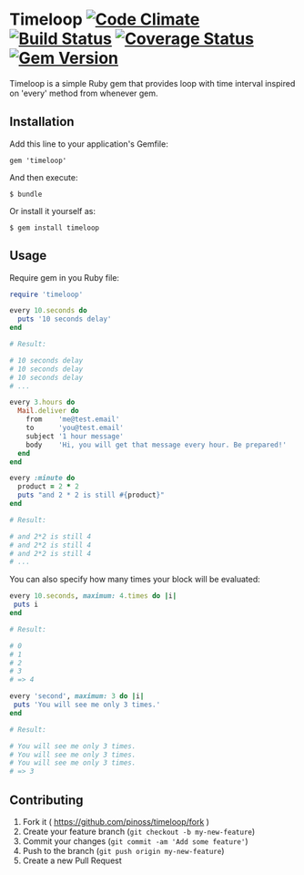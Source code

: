 # Timeloop [![Code Climate](https://codeclimate.com/github/pinoss/timeloop.png)](https://codeclimate.com/github/pinoss/timeloop) [![Build Status](https://travis-ci.org/pinoss/timeloop.svg?branch=master)](https://travis-ci.org/pinoss/timeloop) [![Coverage Status](https://coveralls.io/repos/pinoss/timeloop/badge.png)](https://coveralls.io/r/pinoss/timeloop) [![Gem Version](https://badge.fury.io/rb/timeloop.svg)](http://badge.fury.io/rb/timeloop)

Timeloop is a simple Ruby gem that provides loop with time interval inspired on 'every' method from whenever gem. 

## Installation

Add this line to your application's Gemfile:

    gem 'timeloop'

And then execute:

    $ bundle

Or install it yourself as:

    $ gem install timeloop

## Usage

Require gem in you Ruby file:

```ruby
require 'timeloop'

every 10.seconds do
  puts '10 seconds delay'
end

# Result:

# 10 seconds delay
# 10 seconds delay
# 10 seconds delay
# ...

every 3.hours do
  Mail.deliver do
    from    'me@test.email'
    to      'you@test.email'
    subject '1 hour message'
    body    'Hi, you will get that message every hour. Be prepared!'
  end
end

every :minute do
  product = 2 * 2
  puts "and 2 * 2 is still #{product}"
end

# Result:

# and 2*2 is still 4
# and 2*2 is still 4
# and 2*2 is still 4
# ...
```

You can also specify how many times your block will be evaluated:

```ruby
every 10.seconds, maximum: 4.times do |i|
 puts i
end

# Result:

# 0
# 1
# 2
# 3
# => 4

every 'second', maximum: 3 do |i|
 puts 'You will see me only 3 times.'
end

# Result:

# You will see me only 3 times.
# You will see me only 3 times.
# You will see me only 3 times.
# => 3
```

## Contributing

1. Fork it ( https://github.com/pinoss/timeloop/fork )
2. Create your feature branch (`git checkout -b my-new-feature`)
3. Commit your changes (`git commit -am 'Add some feature'`)
4. Push to the branch (`git push origin my-new-feature`)
5. Create a new Pull Request
